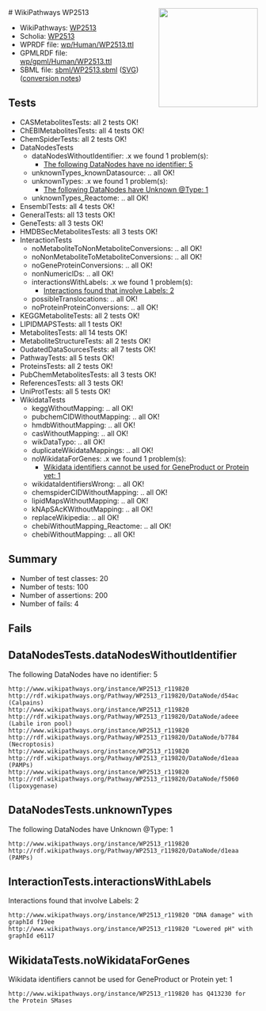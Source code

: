 <img style="float: right; width: 200px" src="../logo.png" />
# WikiPathways WP2513

* WikiPathways: [WP2513](https://identifiers.org/wikipathways:WP2513)
* Scholia: [WP2513](https://scholia.toolforge.org/wikipathways/WP2513)
* WPRDF file: [wp/Human/WP2513.ttl](../wp/Human/WP2513.ttl)
* GPMLRDF file: [wp/gpml/Human/WP2513.ttl](../wp/gpml/Human/WP2513.ttl)
* SBML file: [sbml/WP2513.sbml](../sbml/WP2513.sbml) ([SVG](../sbml/WP2513.svg)) ([conversion notes](../sbml/WP2513.txt))

## Tests
* CASMetabolitesTests: all 2 tests OK!
* ChEBIMetabolitesTests: all 4 tests OK!
* ChemSpiderTests: all 2 tests OK!
* DataNodesTests
    * dataNodesWithoutIdentifier: .x we found 1 problem(s):
        * [The following DataNodes have no identifier: 5](#d2d32fa4)
    * unknownTypes_knownDatasource: .. all OK!
    * unknownTypes: .x we found 1 problem(s):
        * [The following DataNodes have Unknown @Type: 1](#839973df)
    * unknownTypes_Reactome: .. all OK!
* EnsemblTests: all 4 tests OK!
* GeneralTests: all 13 tests OK!
* GeneTests: all 3 tests OK!
* HMDBSecMetabolitesTests: all 3 tests OK!
* InteractionTests
    * noMetaboliteToNonMetaboliteConversions: .. all OK!
    * noNonMetaboliteToMetaboliteConversions: .. all OK!
    * noGeneProteinConversions: .. all OK!
    * nonNumericIDs: .. all OK!
    * interactionsWithLabels: .x we found 1 problem(s):
        * [Interactions found that involve Labels: 2](#630d2679)
    * possibleTranslocations: .. all OK!
    * noProteinProteinConversions: .. all OK!
* KEGGMetaboliteTests: all 2 tests OK!
* LIPIDMAPSTests: all 1 tests OK!
* MetabolitesTests: all 14 tests OK!
* MetaboliteStructureTests: all 2 tests OK!
* OudatedDataSourcesTests: all 7 tests OK!
* PathwayTests: all 5 tests OK!
* ProteinsTests: all 2 tests OK!
* PubChemMetabolitesTests: all 3 tests OK!
* ReferencesTests: all 3 tests OK!
* UniProtTests: all 5 tests OK!
* WikidataTests
    * keggWithoutMapping: .. all OK!
    * pubchemCIDWithoutMapping: .. all OK!
    * hmdbWithoutMapping: .. all OK!
    * casWithoutMapping: .. all OK!
    * wikDataTypo: .. all OK!
    * duplicateWikidataMappings: .. all OK!
    * noWikidataForGenes: .x we found 1 problem(s):
        * [Wikidata identifiers cannot be used for GeneProduct or Protein yet: 1](#30bb9a02)
    * wikidataIdentifiersWrong: .. all OK!
    * chemspiderCIDWithoutMapping: .. all OK!
    * lipidMapsWithoutMapping: .. all OK!
    * kNApSAcKWithoutMapping: .. all OK!
    * replaceWikipedia: .. all OK!
    * chebiWithoutMapping_Reactome: .. all OK!
    * chebiWithoutMapping: .. all OK!


## Summary

* Number of test classes: 20
* Number of tests: 100
* Number of assertions: 200
* Number of fails: 4

## Fails

<a name="d2d32fa4" />

## DataNodesTests.dataNodesWithoutIdentifier

The following DataNodes have no identifier: 5
```
http://www.wikipathways.org/instance/WP2513_r119820 http://rdf.wikipathways.org/Pathway/WP2513_r119820/DataNode/d54ac (Calpains)
http://www.wikipathways.org/instance/WP2513_r119820 http://rdf.wikipathways.org/Pathway/WP2513_r119820/DataNode/adeee (Labile iron pool)
http://www.wikipathways.org/instance/WP2513_r119820 http://rdf.wikipathways.org/Pathway/WP2513_r119820/DataNode/b7784 (Necroptosis)
http://www.wikipathways.org/instance/WP2513_r119820 http://rdf.wikipathways.org/Pathway/WP2513_r119820/DataNode/d1eaa (PAMPs)
http://www.wikipathways.org/instance/WP2513_r119820 http://rdf.wikipathways.org/Pathway/WP2513_r119820/DataNode/f5060 (lipoxygenase)
```

<a name="839973df" />

## DataNodesTests.unknownTypes

The following DataNodes have Unknown @Type: 1
```
http://www.wikipathways.org/instance/WP2513_r119820 http://rdf.wikipathways.org/Pathway/WP2513_r119820/DataNode/d1eaa (PAMPs)
```

<a name="630d2679" />

## InteractionTests.interactionsWithLabels

Interactions found that involve Labels: 2
```
http://www.wikipathways.org/instance/WP2513_r119820 "DNA damage" with graphId f19ee
http://www.wikipathways.org/instance/WP2513_r119820 "Lowered pH" with graphId e6117
```

<a name="30bb9a02" />

## WikidataTests.noWikidataForGenes

Wikidata identifiers cannot be used for GeneProduct or Protein yet: 1
```
http://www.wikipathways.org/instance/WP2513_r119820 has Q413230 for the Protein SMases
```

